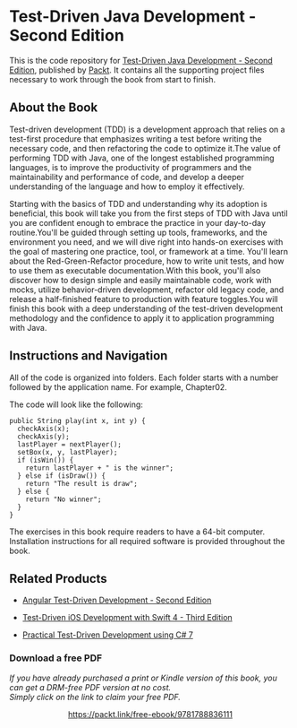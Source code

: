 # Test-Driven Java Development - Second Edition
This is the code repository for [Test-Driven Java Development - Second Edition](https://www.packtpub.com/application-development/test-driven-java-development-second-edition?utm_source=github&utm_medium=repository&utm_campaign=9781788836111), published by [Packt](https://www.packtpub.com/?utm_source=github). It contains all the supporting project files necessary to work through the book from start to finish.
## About the Book
Test-driven development (TDD) is a development approach that relies on a test-first procedure that emphasizes writing a test before writing the necessary code, and then refactoring the code to optimize it.The value of performing TDD with Java, one of the longest established programming languages, is to improve the productivity of programmers and the maintainability and performance of code, and develop a deeper understanding of the language and how to employ it effectively.

Starting with the basics of TDD and understanding why its adoption is beneficial, this book will take you from the first steps of TDD with Java until you are confident enough to embrace the practice in your day-to-day routine.You'll be guided through setting up tools, frameworks, and the environment you need, and we will dive right into hands-on exercises with the goal of mastering one practice, tool, or framework at a time. You'll learn about the Red-Green-Refactor procedure, how to write unit tests, and how to use them as executable documentation.With this book, you'll also discover how to design simple and easily maintainable code, work with mocks, utilize behavior-driven development, refactor old legacy code, and release a half-finished feature to production with feature toggles.You will finish this book with a deep understanding of the test-driven development methodology and the confidence to apply it to application programming with Java.

## Instructions and Navigation
All of the code is organized into folders. Each folder starts with a number followed by the application name. For example, Chapter02.



The code will look like the following:
```
public String play(int x, int y) {
  checkAxis(x);
  checkAxis(y);
  lastPlayer = nextPlayer();
  setBox(x, y, lastPlayer);
  if (isWin()) {
    return lastPlayer + " is the winner";
  } else if (isDraw()) {
    return "The result is draw";
  } else {
    return "No winner";
  }
}

```

The exercises in this book require readers to have a 64-bit computer. Installation instructions for all required software is provided throughout the book.

## Related Products
* [Angular Test-Driven Development - Second Edition](https://www.packtpub.com/web-development/angular-test-driven-development-second-edition?utm_source=github&utm_medium=repository&utm_campaign=9781786465474)

* [Test-Driven iOS Development with Swift 4 - Third Edition](https://www.packtpub.com/application-development/test-driven-ios-development-swift-4-third-edition?utm_source=github&utm_medium=repository&utm_campaign=9781788475709)

* [Practical Test-Driven Development using C# 7](https://www.packtpub.com/web-development/practical-test-driven-development-using-c-7?utm_source=github&utm_medium=repository&utm_campaign=9781788398787)

### Download a free PDF

 <i>If you have already purchased a print or Kindle version of this book, you can get a DRM-free PDF version at no cost.<br>Simply click on the link to claim your free PDF.</i>
<p align="center"> <a href="https://packt.link/free-ebook/9781788836111">https://packt.link/free-ebook/9781788836111 </a> </p>